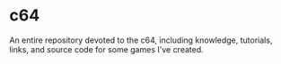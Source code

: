 # c64
An entire repository devoted to the c64, including knowledge, tutorials, links, and source code for some games I've created.
